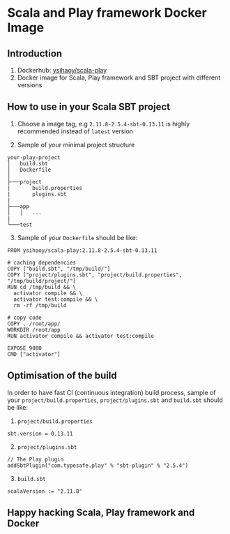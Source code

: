 # Scala and Play framework Docker Image

## Introduction
1. Dockerhub: [ysihaoy/scala-play](https://hub.docker.com/r/ysihaoy/scala-play/)
2. Docker image for Scala, Play framework and SBT project with different versions

## How to use in your Scala SBT project
1. Choose a image tag, e.g `2.11.8-2.5.4-sbt-0.13.11` is highly recommended instead of `latest` version

2. Sample of your minimal project structure

  ```
  your-play-project
  │   build.sbt
  │   Dockerfile
  │
  ├───project
  |       build.properties
  |       plugins.sbt
  |
  ├───app
  │   │   ...
  |
  └───test
  ```

3. Sample of your `Dockerfile` should be like:

  ```
  FROM ysihaoy/scala-play:2.11.8-2.5.4-sbt-0.13.11

  # caching dependencies
  COPY ["build.sbt", "/tmp/build/"]
  COPY ["project/plugins.sbt", "project/build.properties", "/tmp/build/project/"]
  RUN cd /tmp/build && \
    activator compile && \
    activator test:compile && \
    rm -rf /tmp/build

  # copy code
  COPY . /root/app/
  WORKDIR /root/app
  RUN activator compile && activator test:compile

  EXPOSE 9000
  CMD ["activator"]
  ```

## Optimisation of the build
In order to have fast CI (continuous integration) build process, sample of your `project/build.properties`, `project/plugins.sbt` and `build.sbt` should be like:
1. `project/build.properties`
  ```
  sbt.version = 0.13.11
  ```

2. `project/plugins.sbt`
  ```
  // The Play plugin
  addSbtPlugin("com.typesafe.play" % "sbt-plugin" % "2.5.4")
  ```

3. `build.sbt`
  ```
  scalaVersion := "2.11.8"
  ```

## Happy hacking Scala, Play framework and Docker
